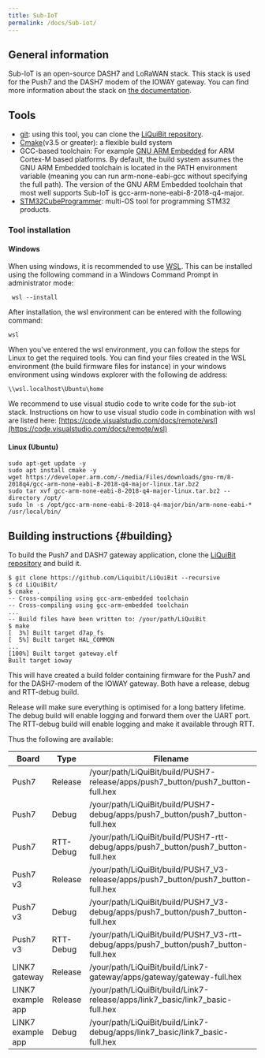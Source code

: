 ```yaml
---
title: Sub-IoT
permalink: /docs/Sub-iot/
---
```


## General information

Sub-IoT is an open-source DASH7 and LoRaWAN stack. This stack is used for the Push7 and the DASH7 modem of the IOWAY gateway. You can find more information about the stack on [the documentation](https://sub-iot.github.io/Sub-IoT-Stack/).

## Tools

* [git](https://git-scm.com): using this tool, you can clone the [LiQuiBit repository](https://github.com/Liquibit/LiQuiBit).
* [Cmake](https://cmake.org)(v3.5 or greater): a flexible build system
* GCC-based toolchain: For example [GNU ARM Embedded](https://developer.arm.com/Tools%20and%20Software/GNU%20Toolchain) for ARM Cortex-M based platforms. By default, the build system assumes the GNU ARM Embedded toolchain is located in the PATH environment variable (meaning you can run arm-none-eabi-gcc without specifying the full path). The version of the GNU ARM Embedded toolchain that most well supports Sub-IoT is gcc-arm-none-eabi-8-2018-q4-major.
* [STM32CubeProgrammer](https://www.st.com/en/development-tools/stm32cubeprog.html): multi-OS tool for programming STM32 products.

### Tool installation

#### Windows

When using windows, it is recommended to use [WSL](https://learn.microsoft.com/en-us/windows/wsl/install). This can be installed using the following command in a Windows Command Prompt in administrator mode:
   
     wsl --install

After installation, the wsl environment can be entered with the following command:
    
    wsl

When you've entered the wsl environment, you can follow the steps for Linux to get the required tools. You can find your files created in the WSL environment (the build firmware files for instance) in your windows environment using windows explorer with the following de address: 

    \\wsl.localhost\Ubuntu\home

We recommend to use visual studio code to write code for the sub-iot stack. Instructions on how to use visual studio code in combination with wsl are listed here: [https://code.visualstudio.com/docs/remote/wsl](https://code.visualstudio.com/docs/remote/wsl)

#### Linux (Ubuntu)

    sudo apt-get update -y
    sudo apt install cmake -y
    wget https://developer.arm.com/-/media/Files/downloads/gnu-rm/8-2018q4/gcc-arm-none-eabi-8-2018-q4-major-linux.tar.bz2
    sudo tar xvf gcc-arm-none-eabi-8-2018-q4-major-linux.tar.bz2 --directory /opt/
    sudo ln -s /opt/gcc-arm-none-eabi-8-2018-q4-major/bin/arm-none-eabi-*  /usr/local/bin/

## Building instructions {#building}

To build the Push7 and DASH7 gateway application, clone the [LiQuiBit repository](https://github.com/Liquibit/LiQuiBit) and build it.

    $ git clone https://github.com/Liquibit/LiQuiBit --recursive
    $ cd LiQuiBit/
    $ cmake .
    -- Cross-compiling using gcc-arm-embedded toolchain
	-- Cross-compiling using gcc-arm-embedded toolchain
    ...
	-- Build files have been written to: /your/path/LiQuiBit
    $ make
    [  3%] Built target d7ap_fs
    [  5%] Built target HAL_COMMON
    ...
    [100%] Built target gateway.elf
    Built target ioway

This will have created a build folder containing firmware for the Push7 and for the DASH7-modem of the IOWAY gateway. Both have a release, debug and RTT-debug build. 

Release will make sure everything is optimised for a long battery lifetime.
The debug build will enable logging and forward them over the UART port. 
The RTT-debug build will enable logging and make it available through RTT.

Thus the following are available:

| Board    | Type               | Filename               |
|----------|----------------------|----------------------|
| Push7 | Release      | /your/path/LiQuiBit/build/PUSH7-release/apps/push7_button/push7_button-full.hex      |
| Push7 | Debug      | /your/path/LiQuiBit/build/PUSH7-debug/apps/push7_button/push7_button-full.hex      |
| Push7 | RTT-Debug      | /your/path/LiQuiBit/build/PUSH7-rtt-debug/apps/push7_button/push7_button-full.hex      |
| Push7 v3 | Release      | /your/path/LiQuiBit/build/PUSH7_V3-release/apps/push7_button/push7_button-full.hex      |
| Push7 v3 | Debug      | /your/path/LiQuiBit/build/PUSH7_V3-debug/apps/push7_button/push7_button-full.hex      |
| Push7 v3 | RTT-Debug      | /your/path/LiQuiBit/build/PUSH7_V3-rtt-debug/apps/push7_button/push7_button-full.hex      |
| LINK7 gateway | Release      | /your/path/LiQuiBit/build/Link7-gateway/apps/gateway/gateway-full.hex      |
| LINK7 example app | Release      | /your/path/LiQuiBit/build/Link7-release/apps/link7_basic/link7_basic-full.hex     |
|  LINK7 example app  | Debug      | /your/path/LiQuiBit/build/Link7-debug/apps/link7_basic/link7_basic-full.hex     |

